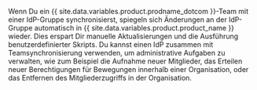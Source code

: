 Wenn Du ein {{ site.data.variables.product.prodname_dotcom }}-Team mit einer IdP-Gruppe synchronisierst, spiegeln sich Änderungen an der IdP-Gruppe automatisch in {{ site.data.variables.product.product_name }} wieder. Dies erspart Dir manuelle Aktualisierungen und die Ausführung benutzerdefinierter Skripts. Du kannst einen IdP zusammen mit Teamsynchronisierung verwenden, um administrative Aufgaben zu verwalten, wie zum Beispiel die Aufnahme neuer Mitglieder, das Erteilen neuer Berechtigungen für Bewegungen innerhalb einer Organisation, oder das Entfernen des Mitgliederzugriffs in der Organisation.
